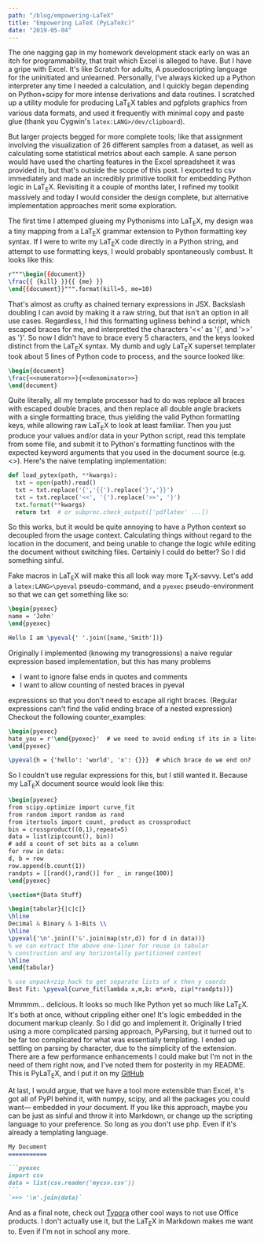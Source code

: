 ```yaml
---
path: "/blog/empowering-LaTeX"
title: "Empowering LaTeX (PyLaTeXc)"
date: "2019-05-04"
---
```


The one nagging gap in my homework development stack early on
was an itch for 
programmability, that trait which Excel is alleged to have.
But I have a gripe with Excel. It's like Scratch for adults,
A psuedoscripting language for the uninitiated and unlearned.
Personally, I've always kicked up a Python interpreter any
time I needed a calculation, and I quickly began depending on
Python+scipy for more intense derivations and data routines. I scratched
up a utility module for producing LaT<sub>E</sub>X tables and pgfplots graphics
from various data formats, and used it frequently with minimal
copy and paste glue (thank you Cygwin's 
    `latex:LANG>/dev/clipboard`).

But larger projects begged for more complete tools; like that assignment
involving the visualization 
of 26 different samples from a dataset, as well as calculating some
statistical metrics about each sample.
A sane person would have used the charting features
in the Excel spreadsheet it was provided in, but that's outside the scope
of this post.
I exported to csv immediately and made an incredibly primitive 
toolkit for embedding Python logic in LaT<sub>E</sub>X. Revisiting it a
couple of months later, I refined my toolkit massively and today I 
would consider the design complete, but alternative implementation
approaches merit some exploration.

The first time I attemped glueing my Pythonisms into LaT<sub>E</sub>X, 
my design was a tiny mapping from a LaT<sub>E</sub>X grammar extension
to Python formatting key syntax.
If I were to write my LaT<sub>E</sub>X code directly in a Python string,
and attempt to use formatting keys,
I would probably spontaneously combust. It looks like this:

```latex
r"""\begin{{document}}
\frac{{ {kill} }}{{ {me} }}
\end{{document}}""".format(kill=5, me=10)
```

That's almost as crufty as chained ternary expressions in JSX.
Backslash doubling I can avoid by making it a raw string, but that
isn't an option in all use cases.
Regardless, I hid this formatting ugliness behind a script, which
escaped braces for me, and interpretted the characters '<<' as '{', and
'>>' as '}'. So now I didn't have to brace every 5 characters, and the
keys looked distinct from the LaT<sub>E</sub>X syntax.
My dumb and ugly LaT<sub>E</sub>X superset templater took about 5 lines of 
Python code to process, and the source looked like:

```latex
\begin{document}
\frac{<<numerator>>}{<<denominator>>}
\end{document}
```

Quite literally, all my template processor had to do was replace all braces with
escaped double braces, and then replace all 
double angle brackets with a single formatting brace, thus yielding
the valid Python formatting keys, while allowing raw LaT<sub>E</sub>X to look
at least familiar.
Then you just produce your values and/or data in your Python script, 
read this template from some file,
and submit it to Python's formatting functinos with the expected keyword
arguments that you used in the document source 
(e.g. <<numerator>>).
Here's the naive templating implementation:

```python
def load_pytex(path, **kwargs):
  txt = open(path).read()
  txt = txt.replace('{','{{').replace('}','}}')    
  txt = txt.replace('<<', '{').replace('>>', '}')
  txt.format(**kwargs)
  return txt  # or subproc.check_output(['pdflatex' ...])
```

So this works, but it would be quite annoying to have a Python
context so decoupled from the usage context. Calculating things
without regard to the location in the document, and being
unable to change the logic while editing the document without
switching files.
Certainly I could do better? So I did something sinful.

Fake macros in LaT<sub>E</sub>X will make this all look way more T<sub>E</sub>X-savvy. 
Let's add a `latex:LANG>\pyeval` pseudo-command, and a 
`pyexec` pseudo-environment so that we can get something 
like so:

```latex
\begin{pyexec}
name = 'John'
\end{pyexec}

Hello I am \pyeval{' '.join([name,'Smith'])}
```

Originally I implemented (knowing my transgressions) a naive
regular expression based implementation, but this has many problems
* I want to ignore false ends in quotes and comments
* I want to allow counting of nested braces in pyeval

expressions so that you don't need to escape all right
braces. (Regular expressions can't find the valid ending
    brace of a nested expression)
Checkout the following counter_examples:

```latex
\begin{pyexec}
hate_you = r'\end{pyexec}'  # we need to avoid ending if its in a literal
\end{pyexec}

\pyeval{h = {'hello': 'world', 'x': {}}}  # which brace do we end on?
```

So I couldn't use regular expressions for this, but I still wanted it.
Because my LaT<sub>E</sub>X document source would look like this:

```latex
\begin{pyexec}
from scipy.optimize import curve_fit
from random import random as rand
from itertools import count, product as crossproduct
bin = crossproduct((0,1),repeat=5)
data = list(zip(count(), bin))
# add a count of set bits as a column
for row in data:
d, b = row
row.append(b.count(1))
randpts = [[rand(),rand()] for _ in range(100)]
\end{pyexec}

\section*{Data Stuff}

\begin{tabular}{|c|c|}
\hline
Decimal & Binary & 1-Bits \\
\hline
\pyeval{'\n'.join(('&'.join(map(str,d)) for d in data))}
% we can extract the above one-liner for reuse in tabular 
% construction and any horizontally partitioned context
\hline
\end{tabular}

% use unpack+zip hack to get separate lists of x then y coords
Best Fit: \pyeval{curve_fit(lambda x,m,b: m*x+b, zip(*randpts))} 
```

Mmmmm... delicious. It looks so much like Python yet so much like LaT<sub>E</sub>X.
It's both at once, without crippling either one! It's logic embedded in the document
markup cleanly. So I did go and implement it. Originally I tried using a more
complicated parsing approach, PyParsing, but it turned out to be far too complicated
for what was essentially templating. I ended up settling on parsing by character, due
to the simplicity of the extension. There are a few performance enhancements I could
make but I'm not in the need of them right now, and I've noted them for posterity in
my README. This is PyLaT<sub>E</sub>X, and I put it on my
[GitHub](https://github.com/MichaelBelousov/pylatexc)


At last, I would argue, that we have a tool more extensible than Excel, 
it's got all of PyPI behind it, with numpy, scipy, and all the packages
you could want&mdash; embedded in your document.
If you like this approach, maybe you can be just as sinful and throw it into
Markdown, or change up the scripting language to your preference. So long as you
don't use php. Even if it's already a templating language.


`````markdown
My Document
===========

```pyexec
import csv
data = list(csv.reader('mycsv.csv'))
```
`>>> '\n'.join(data)`
`````

And as a final note, check out [Typora](https://typora.io/)
other cool ways to not use Office products. I don't actually use it, but the LaT<sub>E</sub>X
in Markdown makes me want to. Even if I'm not in school any more.

<style>
span.vim {
    font-size: 3pt;
}
</style>
